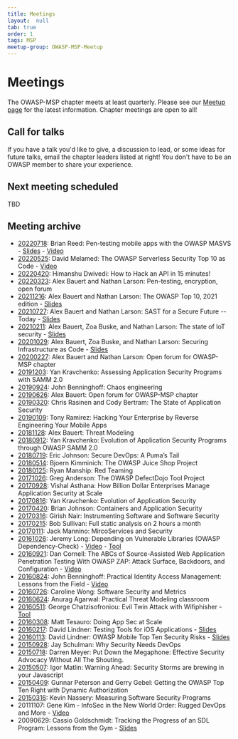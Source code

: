 ```yaml
---
title: Meetings
layout:  null
tab: true
order: 1
tags: MSP
meetup-group: OWASP-MSP-Meetup
---
```


# Meetings

The OWASP-MSP chapter meets at least quarterly. Please see our 
[Meetup page](https://www.meetup.com/OWASP-MSP-Meetup) for the latest information. Chapter meetings are open to all!

## Call for talks

If you have a talk you'd like to give, a discussion to lead, or some ideas for future talks, 
email the chapter leaders listed at right! You don't have to be an OWASP member to share your experience.

## Next meeting scheduled

TBD

<!-- commenting out until someone fixes the flushugginer API call. If I had time, I'd look into it.
{% include chapter_events.html group=page.meetup-group %}
-->
<script type='text/javascript'>
  $(function(){
    $(".timeclass").hover(function() {
      utc_str = $(this).text();
      ndx = utc_str.indexOf(':');
      st_hour_str = utc_str.substring(0, ndx);
      st_min_str = utc_str.substring(ndx + 1, ndx + 3);
      utc_dt = luxon.DateTime.utc(2020, 06, 06, parseInt(st_hour_str), parseInt(st_min_str), 0);
      start_dt = utc_dt.setZone(luxon.DateTime.local().zoneName);

      ndx = utc_str.lastIndexOf(':');
      end_hour_str = utc_str.substring(ndx - 2, ndx - 1);
      end_min_str = utc_str.substring(ndx + 1, ndx + 3);
      utc_dt = luxon.DateTime.utc(2020, 06, 06, parseInt(end_hour_str), parseInt(end_min_str), 0);
      end_dt = utc_dt.setZone(luxon.DateTime.local().zoneName);
      popstr = start_dt.toLocaleString(luxon.DateTime.TIME_WITH_SECONDS) + ' to ' + end_dt.toLocaleString(luxon.DateTime.TIME_WITH_SHORT_OFFSET);
      $(this).prop('title', popstr);
    });
  });
</script>



## Meeting archive

* [20220718](https://www.meetup.com/owasp-msp-meetup/events/286913008/): Brian Reed: Pen-testing mobile apps with the OWASP MASVS - [Slides](download/20220718_OWASP-MSP_MASVS.pdf?raw=true) - [Video](https://youtu.be/Endr8RPpNSM)
* [20220525](https://www.meetup.com/owasp-msp-meetup/events/285695539/): David Melamed: The OWASP Serverless Security Top 10 as Code - [Video](https://youtu.be/e_2RxD5Mqn4)
* [20220420](https://www.meetup.com/owasp-msp-meetup/events/285130448/): Himanshu Dwivedi: How to Hack an API in 15 minutes!
* [20220323](https://www.meetup.com/owasp-msp-meetup/events/283389664/): Alex Bauert and Nathan Larson: Pen-testing, encryption, open forum
* [20211216](https://www.meetup.com/owasp-msp-meetup/events/282157443/): Alex Bauert and Nathan Larson: The OWASP Top 10, 2021 edition - [Slides](download/20211216_OWASP-MSP_OWASP_Top_Ten_2021.pdf?raw=true)
* [20210727](https://www.meetup.com/owasp-msp-meetup/events/278765243/): Alex Bauert and Nathan Larson: SAST for a Secure Future -- Today - [Slides](download/20210721_OWASP-MSP_SAST_for_a_Secure_Future_--_Today.pdf?raw=true)
* [20210211](https://www.meetup.com/owasp-msp-meetup/events/275615353/): Alex Bauert, Zoa Buske, and Nathan Larson: The state of IoT security - [Slides](download/20210211_OWASP-MSP_The_state_of_IoT_security.pdf?raw=true)
* [20201029](https://www.meetup.com/owasp-msp-meetup/events/273422662/): Alex Bauert, Zoa Buske, and Nathan Larson: Securing Infrastructure as Code - [Slides](download/20201029_OWASP-MSP_Securing_Infrastructure_as_Code.pdf?raw=true)
* [20200227](https://www.meetup.com/owasp-msp-meetup/events/268460210/): Alex Bauert and Nathan Larson: Open forum for OWASP-MSP chapter
* [20191203](https://www.meetup.com/owasp-msp-meetup/events/266259458/): Yan Kravchenko: Assessing Application Security Programs with SAMM 2.0
* [20190924](https://www.meetup.com/owasp-msp-meetup/events/264466608/): John Benninghoff: Chaos engineering
* [20190626](https://www.meetup.com/owasp-msp-meetup/events/262130893/): Alex Bauert: Open forum for OWASP-MSP chapter
* [20190320](https://www.meetup.com/owasp-msp-meetup/events/258911164/): Chris Rasinen and Cody Bertram: The State of Application Security
* [20190109](https://www.meetup.com/owasp-msp-meetup/events/257053514/): Tony Ramirez: Hacking Your Enterprise by Reverse Engineering Your Mobile Apps
* [20181128](https://www.meetup.com/owasp-msp-meetup/events/256158710/): Alex Bauert: Threat Modeling
* [20180912](https://www.meetup.com/owasp-msp-meetup/events/253933603/): Yan Kravchenko: Evolution of Application Security Programs through OWASP SAMM 2.0
* [20180719](https://www.meetup.com/owasp-msp-meetup/events/252531062/): Eric Johnson: Secure DevOps: A Puma’s Tail
* [20180514](https://www.meetup.com/owasp-msp-meetup/events/249940370/): Bjoern Kimminich: The OWASP Juice Shop Project
* [20180125](https://www.meetup.com/owasp-msp-meetup/events/246716107/): Ryan Manship: Red Teaming
* [20171026](https://www.meetup.com/owasp-msp-meetup/events/243939172/): Greg Anderson: The OWASP DefectDojo Tool Project
* [20170928](https://www.meetup.com/owasp-msp-meetup/events/242716394/): Vishal Asthana: How Billion Dollar Enterprises Manage Application Security at Scale
* [20170816](https://www.meetup.com/owasp-msp-meetup/events/241857223/): Yan Kravchenko: Evolution of Application Security
* [20170420](https://www.meetup.com/owasp-msp-meetup/events/238763276/): Brian Johnson: Containers and Application Security
* [20170316](https://www.meetup.com/owasp-msp-meetup/events/237614671/): Girish Nair: Instrumenting Software and Software Security
* [20170215](https://www.meetup.com/owasp-msp-meetup/events/237019121/): Bob Sullivan: Full static analysis on 2 hours a month
* [20170111](https://www.meetup.com/owasp-msp-meetup/events/236052922/): Jack Mannino: MircoServices and Security
* [20161026](https://www.meetup.com/owasp-msp-meetup/events/234747284/): Jeremy Long: Depending on Vulnerable Libraries (OWASP Dependency-Check) - [Video](https://youtu.be/BUiWcDj1Ikw) - [Tool](https://owasp.org/www-project-dependency-check/)
* [20160921](https://www.meetup.com/owasp-msp-meetup/events/233911050/): Dan Cornell: The ABCs of Source-Assisted Web Application Penetration Testing With OWASP ZAP: Attack Surface, Backdoors, and Configuration - [Video](https://youtu.be/95YMV2G8bq0)
* [20160824](https://www.meetup.com/owasp-msp-meetup/events/233207985/): John Benninghoff: Practical Identity Access Management: Lessons from the Field - [Video](https://youtu.be/XxBoXwItNKs)
* [20160726](https://www.meetup.com/owasp-msp-meetup/events/232388831/): Caroline Wong: Software Security and Metrics
* [20160624](https://www.meetup.com/owasp-msp-meetup/events/231508872/): Anurag Agarwal: Practical Threat Modeling classroom
* [20160511](https://www.meetup.com/owasp-msp-meetup/events/230654716/): George Chatzisofroniou: Evil Twin Attack with Wifiphisher - [Tool](https://wifiphisher.org/)
* [20160308](https://www.meetup.com/owasp-msp-meetup/events/229240311/): Matt Tesauro: Doing App Sec at Scale
* [20160217](https://www.meetup.com/owasp-msp-meetup/events/228406877/): David Lindner: Testing Tools for iOS Applications - [Slides](download/20160217_OWASP-MSP_iOS_Testing_Tools.pdf?raw=true)
* [20160113](https://www.meetup.com/owasp-msp-meetup/events/227554267/): David Lindner: OWASP Mobile Top Ten Security Risks - [Slides](download/20160113_OWASP-MSP_Mobile_Top_Ten_2014.pdf?raw=true)
* [20150928](https://www.meetup.com/owasp-msp-meetup/events/225096445/): Jay Schulman: Why Security Needs DevOps
* [20150718](https://www.meetup.com/owasp-msp-meetup/events/222867480/): Darren Meyer: Put Down the Megaphone: Effective Security Advocacy Without All The Shouting.
* [20150507](https://www.meetup.com/owasp-msp-meetup/events/221969524/): Igor Matlin: Warning Ahead: Security Storms are brewing in your Javascript
* [20150409](https://www.meetup.com/owasp-msp-meetup/events/221283716/): Gunnar Peterson and Gerry Gebel: Getting the OWASP Top Ten Right with Dynamic Authorization
* [20150316](https://www.meetup.com/owasp-msp-meetup/events/220728619/): Kevin Nassery: Measuring Software Security Programs
* 20111107: Gene Kim - InfoSec in the New World Order: Rugged DevOps and More - [Video](https://youtu.be/p-t8xnuv_ow)
* 20090629: Cassio Goldschmidt: Tracking the Progress of an SDL Program: Lessons from the Gym - [Slides](https://www.slideshare.net/webappsecguy/tracking-the-progress-of-an-sdl-program-lessons-from-the-gym-1684512)


